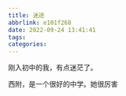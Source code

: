 ```yaml
---
title: 迷途
abbrlink: e101f268
date: 2022-09-24 13:41:41
tags:
categories:
---
```


刚入初中的我，有点迷茫了。

西附，是一个很好的中学。她很厉害